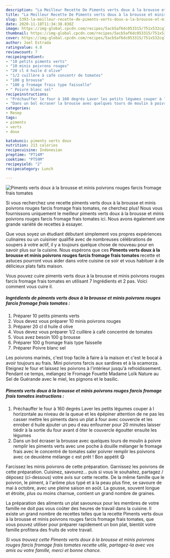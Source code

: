 ```yaml
---
description: "La Meilleur Recette De Piments verts doux à la brousse et minis poivrons rouges farcis fromage frais tomates"
title: "La Meilleur Recette De Piments verts doux à la brousse et minis poivrons rouges farcis fromage frais tomates"
slug: 5393-la-meilleur-recette-de-piments-verts-doux-a-la-brousse-et-minis-poivrons-rouges-farcis-fromage-frais-tomates
date: 2020-11-18T11:34:38.838Z
image: https://img-global.cpcdn.com/recipes/5acb5af6dc053315/751x532cq70/piments-verts-doux-a-la-brousse-et-minis-poivrons-rouges-farcis-fromage-frais-tomates-photo-principale-de-la-recette.jpg
thumbnail: https://img-global.cpcdn.com/recipes/5acb5af6dc053315/751x532cq70/piments-verts-doux-a-la-brousse-et-minis-poivrons-rouges-farcis-fromage-frais-tomates-photo-principale-de-la-recette.jpg
cover: https://img-global.cpcdn.com/recipes/5acb5af6dc053315/751x532cq70/piments-verts-doux-a-la-brousse-et-minis-poivrons-rouges-farcis-fromage-frais-tomates-photo-principale-de-la-recette.jpg
author: Joel Estrada
ratingvalue: 4.8
reviewcount: 7
recipeingredient:
- "10 petits piments verts"
- "10 minis poivrons rouges"
- "20 cl d huile d olive"
- "1/2 cuillère à café concentr de tomates"
- "100 g brousse"
- "100 g fromage frais type faisselle"
- " Poivre blanc sel"
recipeinstructions:
- "Préchauffer le four à 160 degrés Laver les petits légumes couper à l horizontale au niveau de la queue et les épépiner attention de ne pas les casser mettre les piments dans un plat à four avec couvercle et les enrober d huile ajouter un peu d eau enfourner pour 20 minutes laisser tiédir à la sortie du four avant d ôter le couvercle égoutter ensuite les légumes"
- "Dans un bol écraser la brousse avec quelques tours de moulin à poivre remplir les piments verts avec une poche à douille mélanger le fromage frais avec le concentré de tomates saler poivrer remplir les poivrons avec ce deuxième mélange c est prêt ! Bon appétit 😋"
categories:
- Resep
tags:
- piments
- verts
- doux

katakunci: piments verts doux 
nutrition: 213 calories
recipecuisine: Indonesian
preptime: "PT14M"
cooktime: "PT59M"
recipeyield: "2"
recipecategory: Lunch

---
```



![Piments verts doux à la brousse et minis poivrons rouges farcis fromage frais tomates](https://img-global.cpcdn.com/recipes/5acb5af6dc053315/751x532cq70/piments-verts-doux-a-la-brousse-et-minis-poivrons-rouges-farcis-fromage-frais-tomates-photo-principale-de-la-recette.jpg)

Si vous recherchez une recette piments verts doux à la brousse et minis poivrons rouges farcis fromage frais tomates, ne cherchez plus! Nous vous fournissons uniquement le meilleur piments verts doux à la brousse et minis poivrons rouges farcis fromage frais tomates ici. Nous avons également une grande variété de recettes à essayer.

Que vous soyez un étudiant débutant simplement vos propres expériences culinaires ou un cuisinier qualifié avec de nombreuses célébrations de soupers à votre actif, il y a toujours quelque chose de nouveau pour en savoir plus sur la cuisine. Nous espérons que ces <strong> Piments verts doux à la brousse et minis poivrons rouges farcis fromage frais tomates </strong> recette et astuces pourront vous aider dans votre cuisine ce soir et vous habituer à de délicieux plats faits maison.

<!--inarticleads1-->

Vous pouvez cuire piments verts doux à la brousse et minis poivrons rouges farcis fromage frais tomates en utilisant 7 Ingrédients et 2 pas. Voici comment vous cuire il.

##### Ingrédients de piments verts doux à la brousse et minis poivrons rouges farcis fromage frais tomates :

1. Préparer 10 petits piments verts
1. Vous devez vous préparer 10 minis poivrons rouges
1. Préparer 20 cl d huile d olive
1. Vous devez vous préparer 1/2 cuillère à café concentré de tomates
1. Vous avez besoin 100 g brousse
1. Préparer 100 g fromage frais type faisselle
1. Préparer  Poivre blanc sel


Les poivrons marinés, c&#39;est trop facile à faire à la maison et c&#39;est le bocal à avoir toujours au frais. Mini poivrons farcis aux sardines et à la scamorza. Eteignez le four et laissez les poivrons à l&#39;intérieur jusqu&#39;à refroidissement. Pendant ce temps, mélangez le Fromage Fouetté Madame Loïk Nature au Sel de Guérande avec le miel, les pignons et le basilic. 

<!--inarticleads2-->

##### Piments verts doux à la brousse et minis poivrons rouges farcis fromage frais tomates instructions :

1. Préchauffer le four à 160 degrés Laver les petits légumes couper à l horizontale au niveau de la queue et les épépiner attention de ne pas les casser mettre les piments dans un plat à four avec couvercle et les enrober d huile ajouter un peu d eau enfourner pour 20 minutes laisser tiédir à la sortie du four avant d ôter le couvercle égoutter ensuite les légumes
1. Dans un bol écraser la brousse avec quelques tours de moulin à poivre remplir les piments verts avec une poche à douille mélanger le fromage frais avec le concentré de tomates saler poivrer remplir les poivrons avec ce deuxième mélange c est prêt ! Bon appétit 😋


Farcissez les minis poivrons de cette préparation. Garnissez les poivrons de cette préparation. Cuisinez, savourez… puis si vous le souhaitez, partagez / déposez (ci-dessous) votre avis sur cette recette. De la même famille que le poivron, le piment, à l&#39;arôme plus typé et à la peau plus fine, se savoure de mai à octobre, avec une pleine saison en août. La gousse, souvent longue et étroite, plus ou moins charnue, contient un grand nombre de graines. 

<!--inarticleads1-->

<p>
La préparation des aliments un plat savoureux pour les membres de votre famille ne doit pas vous coûter des heures de travail dans la cuisine. Il existe un grand nombre de recettes telles que la recette Piments verts doux à la brousse et minis poivrons rouges farcis fromage frais tomates, que vous pouvez utiliser pour préparer rapidement un bon plat, bientôt votre famille profitera des fruits de votre travail.
</p>

<p>
<i>Si vous trouvez cette Piments verts doux à la brousse et minis poivrons rouges farcis fromage frais tomates recette utile, partagez-la avec vos amis ou votre famille, merci et bonne chance.</i>
</p>
